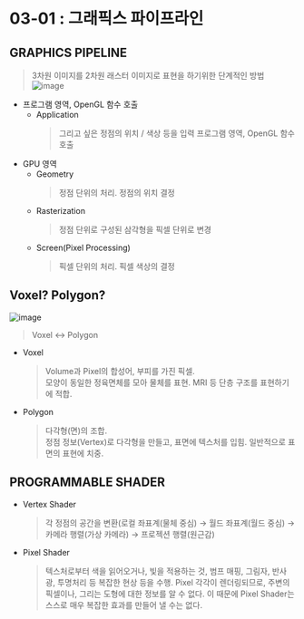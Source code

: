 # 03-01 : 그래픽스 파이프라인<br>
## GRAPHICS PIPELINE
 > 3차원 이미지를 2차원 래스터 이미지로 표현을 하기위한 단계적인 방법<br>
  ![image](https://github.com/ryudia/opengl/assets/164382376/def7a2bd-c249-4a0c-9376-e4a93f103e83)
+ 프로그램 영역, OpenGL 함수 호출
  - Application
    > 그리고 싶은 정점의 위치 / 색상 등을 입력
    > 프로그램 영역, OpenGL 함수 호출
+ GPU 영역
  - Geometry
    > 정점 단위의 처리. 정점의 위치 결정
  - Rasterization
    > 정점 단위로 구성된 삼각형을 픽셀 단위로 변경
  - Screen(Pixel Processing)
    > 픽셀 단위의 처리. 픽셀 색상의 결정
## Voxel? Polygon?
![image](https://github.com/ryudia/opengl/assets/164382376/d138e847-df8a-46b5-a7ce-e9da318eb77d)
> Voxel ↔ Polygon
+ Voxel
  > Volume과 Pixel의 합성어, 부피를 가진 픽셀.<br>
  > 모양이 동일한 정육면체를 모아 물체를 표현.
  > MRI 등 단층 구조를 표현하기에 적합.
+ Polygon
  > 다각형(면)의 조합.<br>
  > 정점 정보(Vertex)로 다각형을 만들고, 표면에 텍스처를 입힘.
  > 일반적으로 표면의 표현에 치중.
## PROGRAMMABLE SHADER
+ Vertex Shader
  > 각 정점의 공간을 변환(로컬 좌표계(물체 중심) → 월드 좌표계(월드 중심) → 카메라 행렬(가상 카메라) → 프로젝션 행렬(원근감)
+ Pixel Shader
  > 텍스처로부터 색을 읽어오거나, 빛을 적용하는 것, 범프 매핑, 그림자, 반사광, 투명처리 등 복잡한 현상 등을 수행.
  > Pixel 각각이 렌더링되므로, 주변의 픽셀이나, 그리는 도형에 대한 정보를 알 수 없다. 이 때문에 Pixel Shader는 스스로 매우 복잡한 효과를 만들어 낼 수는 없다.
